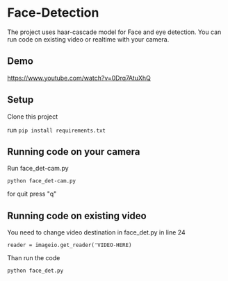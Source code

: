 # Face-Detection

The project uses haar-cascade model for Face and eye detection. You can run code on existing video or realtime with your camera.

## Demo 

https://www.youtube.com/watch?v=0Drq7AtuXhQ

## Setup

Clone this project

run
`pip install requirements.txt`


## Running code on your camera

Run face_det-cam.py

`python face_det-cam.py`

for quit press "q" 


## Running code on existing video

You need to change video destination in face_det.py in line 24

`reader = imageio.get_reader('VIDEO-HERE)`

Than run the code

`python face_det.py`






